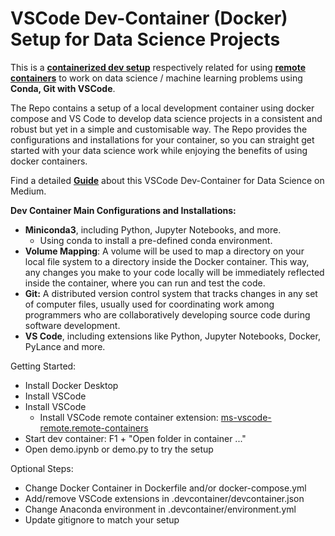 # VSCode Dev-Container (Docker) Setup for Data Science Projects

This is a [**containerized dev setup**](https://code.visualstudio.com/docs/devcontainers/containers) respectively related for using [**remote containers**](https://code.visualstudio.com/docs/remote/containers) to work on data science / machine learning problems using **Conda, Git with VSCode**.

The Repo contains a setup of a local development container using docker compose and VS Code to develop data science projects in a consistent and robust but yet in a simple and customisable way. The Repo provides the configurations and installations for your container, so you can straight get started with your data science work while enjoying the benefits of using docker containers.

Find a detailed [**Guide**](https://medium.com/@david.tiefenthaler/docker-dev-container-for-data-science-projects-d4c174425293) about this VSCode Dev-Container for Data Science on Medium.

**Dev Container Main Configurations and Installations:**

- **Miniconda3**, including Python, Jupyter Notebooks, and more.
  - Using conda to install a pre-defined conda environment.
- **Volume Mapping**: A volume will be used to map a directory on your local file system to a directory inside the Docker container. This way, any changes you make to your code locally will be immediately reflected inside the container, where you can run and test the code.
- **Git:** A distributed version control system that tracks changes in any set of computer files, usually used for coordinating work among programmers who are collaboratively developing source code during software development.
- **VS Code**, including extensions like Python, Jupyter Notebooks, Docker, PyLance and more.

Getting Started:

- Install Docker Desktop
- Install VSCode
- Install VSCode
  - Install VSCode remote container extension: [ms-vscode-remote.remote-containers](https://marketplace.visualstudio.com/items?itemName=ms-vscode-remote.remote-containers)
- Start dev container:  F1 + "Open folder in container ..."
- Open demo.ipynb or demo.py to try the setup

Optional Steps:

- Change Docker Container in Dockerfile and/or docker-compose.yml
- Add/remove VSCode extensions in .devcontainer/devcontainer.json
- Change Anaconda environment in .devcontainer/environment.yml
- Update gitignore to match your setup

